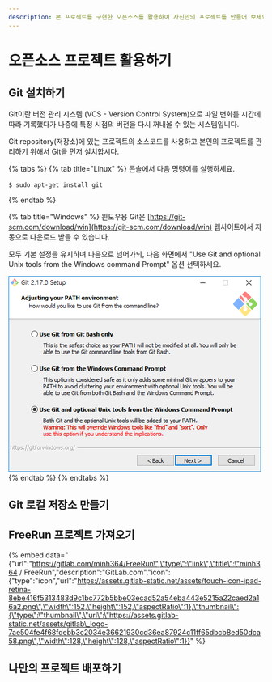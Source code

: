 ```yaml
---
description: 본 프로젝트를 구현한 오픈소스를 활용하여 자신만의 프로젝트를 만들어 보세요.
---
```


# 오픈소스 프로젝트 활용하기

## Git 설치하기

Git이란 버전 관리 시스템 \(VCS - Version Control System\)으로 파일 변화를 시간에 따라 기록했다가 나중에 특정 시점의 버전을 다시 꺼내올 수 있는 시스템입니다.

Git repository\(저장소\)에 있는 프로젝트의 소스코드를 사용하고 본인의 프로젝트를 관리하기 위해서 Git을 먼저 설치합시다.

{% tabs %}
{% tab title="Linux" %}
콘솔에서 다음 명령어를 실행하세요.

```text
$ sudo apt-get install git
```
{% endtab %}

{% tab title="Windows" %}
윈도우용 Git은 [https://git-scm.com/download/win](https://git-scm.com/download/win) 웹사이트에서 자동으로 다운로드 받을 수 있습니다.

모두 기본 설정을 유지하며 다음으로 넘어가되, 다음 화면에서 "Use Git and optional Unix tools from the Windows command Prompt" 옵션 선택하세요.

![](../.gitbook/assets/git.png)
{% endtab %}
{% endtabs %}

## Git 로컬 저장소 만들기



## FreeRun 프로젝트 가져오기

{% embed data="{\"url\":\"https://gitlab.com/minh364/FreeRun\",\"type\":\"link\",\"title\":\"minh364 / FreeRun\",\"description\":\"GitLab.com\",\"icon\":{\"type\":\"icon\",\"url\":\"https://assets.gitlab-static.net/assets/touch-icon-ipad-retina-8ebe416f5313483d9c1bc772b5bbe03ecad52a54eba443e5215a22caed2a16a2.png\",\"width\":152,\"height\":152,\"aspectRatio\":1},\"thumbnail\":{\"type\":\"thumbnail\",\"url\":\"https://assets.gitlab-static.net/assets/gitlab\_logo-7ae504fe4f68fdebb3c2034e36621930cd36ea87924c11ff65dbcb8ed50dca58.png\",\"width\":128,\"height\":128,\"aspectRatio\":1}}" %}

## 나만의 프로젝트 배포하기





